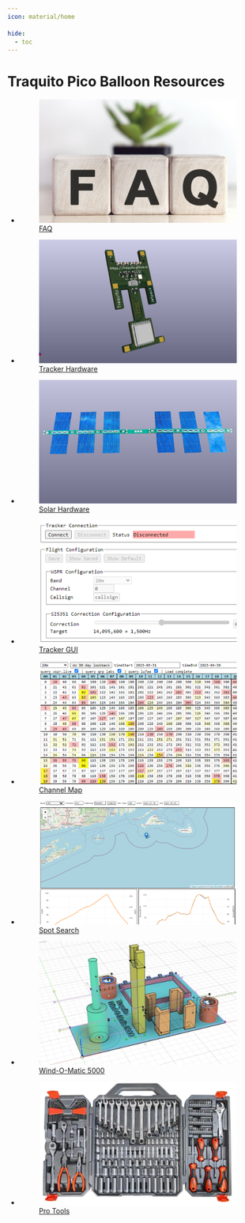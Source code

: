 ```yaml
---
icon: material/home

hide:
  - toc
---
```


# Traquito Pico Balloon Resources


<div class="grid cards" markdown>

- <a class="card" href="./faq/">
    <figure markdown="span">
        <img src="./img/faq.png" style="height: 250px; width: 400px; object-fit: cover">
        <figcaption>FAQ</figcaption>
    </figure>
  </a>

- <a class="card" href="./tracker/">
    <figure markdown="span">
        <img src="./img/tracker.png" style="height: 250px; width: 400px; object-fit: cover">
        <figcaption>Tracker Hardware</figcaption>
    </figure>
  </a>

- <a class="card" href="./solar/">
    <figure markdown="span">
        <img src="./solar/solar.png" style="height: 250px; width: 400px; object-fit: cover; object-position: left;">
        <figcaption>Solar Hardware</figcaption>
    </figure>
  </a>

- <a class="card" href="./trackergui/">
    <figure markdown="span">
        <img src="./img/trackergui.png" style="height: 250px; width: 400px; object-fit: cover; object-position: left;">
        <figcaption>Tracker GUI</figcaption>
    </figure>
  </a>

- <a class="card" href="./channelmap/">
    <figure markdown="span">
        <img src="./img/channelmap.png" style="height: 250px; width: 400px; object-fit: cover; object-position: left;">
        <figcaption>Channel Map</figcaption>
    </figure>
  </a>

- <a class="card" href="./search/spots/dashboard/example/">
    <figure markdown="span">
        <img src="./img/spotsearch.png" style="height: 250px; width: 400px; object-fit: cover; object-position: top;">
        <figcaption>Spot Search</figcaption>
    </figure>
  </a>

- <a class="card" href="./WOM5000/">
    <figure markdown="span">
        <img src="./img/f360.platform.png" style="height: 250px; width: 400px; object-fit: cover; object-position: left;">
        <figcaption>Wind-O-Matic 5000</figcaption>
    </figure>
  </a>

- <a class="card" href="./pro/">
    <figure markdown="span">
        <img src="./img/protools.png" style="height: 250px; width: 400px; object-fit: cover; object-position: left;">
        <figcaption>Pro Tools</figcaption>
    </figure>
  </a>

</div>

